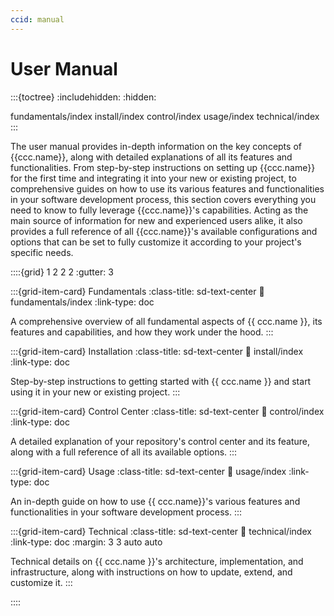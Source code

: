 ```yaml
---
ccid: manual
---
```


# User Manual

:::{toctree}
:includehidden:
:hidden:

fundamentals/index
install/index
control/index
usage/index
technical/index
:::


The user manual provides in-depth information on the key concepts of {{ccc.name}},
along with detailed explanations of all its features and functionalities.
From step-by-step instructions on setting up {{ccc.name}} for the first time
and integrating it into your new or existing project,
to comprehensive guides on how to use its various features and functionalities
in your software development process,
this section covers everything you need to know
to fully leverage {{ccc.name}}'s capabilities.
Acting as the main source of information for new and experienced users alike,
it also provides a full reference of all {{ccc.name}}'s available configurations
and options that can be set to fully customize it according to your project's specific needs.

::::{grid} 1 2 2 2
:gutter: 3

:::{grid-item-card} Fundamentals
:class-title: sd-text-center
:link: fundamentals/index
:link-type: doc

A comprehensive overview of all fundamental aspects of {{ ccc.name }},
its features and capabilities, and how they work under the hood.
:::

:::{grid-item-card} Installation
:class-title: sd-text-center
:link: install/index
:link-type: doc

Step-by-step instructions to getting started with {{ ccc.name }}
and start using it in your new or existing project.
:::

:::{grid-item-card} Control Center
:class-title: sd-text-center
:link: control/index
:link-type: doc

A detailed explanation of your repository's control center and its feature,
along with a full reference of all its available options.
:::

:::{grid-item-card} Usage
:class-title: sd-text-center
:link: usage/index
:link-type: doc

An in-depth guide on how to use {{ ccc.name}}'s various features and functionalities
in your software development process.
:::

:::{grid-item-card} Technical
:class-title: sd-text-center
:link: technical/index
:link-type: doc
:margin: 3 3 auto auto

Technical details on {{ ccc.name }}'s architecture, implementation, and infrastructure,
along with instructions on how to update, extend, and customize it.
:::

::::
